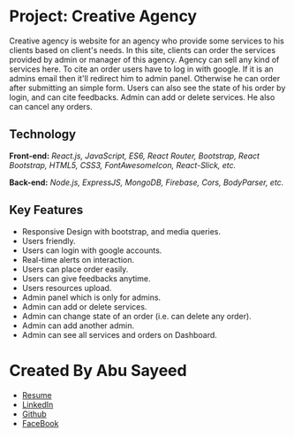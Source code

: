 # Project: Creative Agency

Creative agency is website for an agency who provide some services to his clients based on client's needs. In this site, clients can order the services provided by admin or manager of this agency. Agency can sell any kind of services here. To cite an order users have to log in with google. If it is an admins email then it'll redirect him to admin panel. Otherwise he can order after submitting an simple form. Users can also see the state of his order by login, and can cite feedbacks. Admin can add or delete services. He also can cancel any orders.

## Technology

**Front-end:** *React.js, JavaScript, ES6, React Router, Bootstrap, React Bootstrap, HTML5, CSS3, FontAwesomeIcon, React-Slick, etc.*

**Back-end:** *Node.js, ExpressJS, MongoDB, Firebase, Cors, BodyParser, etc.*

## Key Features

- Responsive Design with bootstrap, and media queries.
- Users friendly.
- Users can login with google accounts.
- Real-time alerts on interaction.
- Users can place order easily.
- Users can give feedbacks anytime.
- Users resources upload.
- Admin panel which is only for admins.
- Admin can add or delete services.
- Admin can change state of an order (i.e. can 
delete any order).
- Admin can add another admin.
- Admin can see all services and orders on Dashboard.

# Created By Abu Sayeed

- [Resume](https://drive.google.com/file/d/1n_WyOpWTddo8uBbx_PLidPB8ZviP1vBQ/view)
- [LinkedIn](https://www.linkedin.com/in/abusayeed95/)
- [Github](https://github.com/ahmedmusa995/)
- [FaceBook](https://www.facebook.com/sayeed.sayem.95/)
